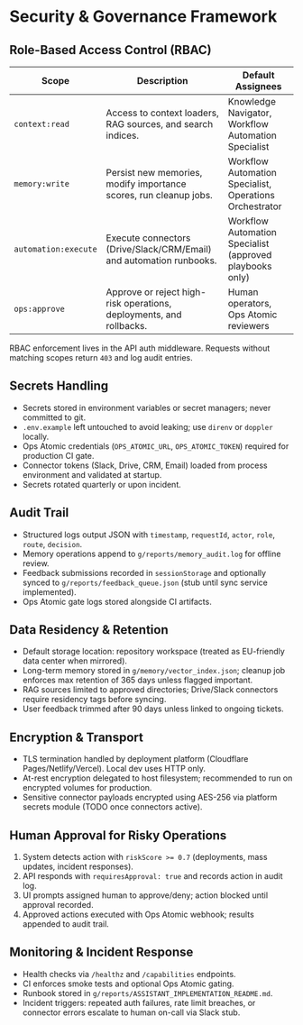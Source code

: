 # Security & Governance Framework

## Role-Based Access Control (RBAC)
| Scope | Description | Default Assignees |
|-------|-------------|-------------------|
| `context:read` | Access to context loaders, RAG sources, and search indices. | Knowledge Navigator, Workflow Automation Specialist |
| `memory:write` | Persist new memories, modify importance scores, run cleanup jobs. | Workflow Automation Specialist, Operations Orchestrator |
| `automation:execute` | Execute connectors (Drive/Slack/CRM/Email) and automation runbooks. | Workflow Automation Specialist (approved playbooks only) |
| `ops:approve` | Approve or reject high-risk operations, deployments, and rollbacks. | Human operators, Ops Atomic reviewers |

RBAC enforcement lives in the API auth middleware. Requests without matching scopes return `403` and log audit entries.

## Secrets Handling
- Secrets stored in environment variables or secret managers; never committed to git.
- `.env.example` left untouched to avoid leaking; use `direnv` or `doppler` locally.
- Ops Atomic credentials (`OPS_ATOMIC_URL`, `OPS_ATOMIC_TOKEN`) required for production CI gate.
- Connector tokens (Slack, Drive, CRM, Email) loaded from process environment and validated at startup.
- Secrets rotated quarterly or upon incident.

## Audit Trail
- Structured logs output JSON with `timestamp`, `requestId`, `actor`, `role`, `route`, `decision`.
- Memory operations append to `g/reports/memory_audit.log` for offline review.
- Feedback submissions recorded in `sessionStorage` and optionally synced to `g/reports/feedback_queue.json` (stub until sync service implemented).
- Ops Atomic gate logs stored alongside CI artifacts.

## Data Residency & Retention
- Default storage location: repository workspace (treated as EU-friendly data center when mirrored).
- Long-term memory stored in `g/memory/vector_index.json`; cleanup job enforces max retention of 365 days unless flagged important.
- RAG sources limited to approved directories; Drive/Slack connectors require residency tags before syncing.
- User feedback trimmed after 90 days unless linked to ongoing tickets.

## Encryption & Transport
- TLS termination handled by deployment platform (Cloudflare Pages/Netlify/Vercel). Local dev uses HTTP only.
- At-rest encryption delegated to host filesystem; recommended to run on encrypted volumes for production.
- Sensitive connector payloads encrypted using AES-256 via platform secrets module (TODO once connectors active).

## Human Approval for Risky Operations
1. System detects action with `riskScore >= 0.7` (deployments, mass updates, incident responses).
2. API responds with `requiresApproval: true` and records action in audit log.
3. UI prompts assigned human to approve/deny; action blocked until approval recorded.
4. Approved actions executed with Ops Atomic webhook; results appended to audit trail.

## Monitoring & Incident Response
- Health checks via `/healthz` and `/capabilities` endpoints.
- CI enforces smoke tests and optional Ops Atomic gating.
- Runbook stored in `g/reports/ASSISTANT_IMPLEMENTATION_README.md`.
- Incident triggers: repeated auth failures, rate limit breaches, or connector errors escalate to human on-call via Slack stub.
